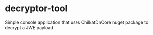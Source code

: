# decryptor-tool
Simple console application that uses ChilkatDnCore nuget package to decrypt a JWE payload
